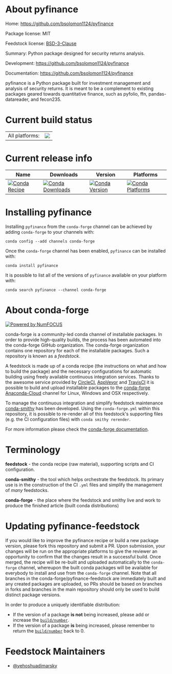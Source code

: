 About pyfinance
===============

Home: https://github.com/bsolomon1124/pyfinance

Package license: MIT

Feedstock license: [BSD-3-Clause](https://github.com/conda-forge/pyfinance-feedstock/blob/master/LICENSE.txt)

Summary: Python package designed for security returns analysis.

Development: https://github.com/bsolomon1124/pyfinance

Documentation: https://github.com/bsolomon1124/pyfinance

pyfinance is a Python package built for investment management and analysis of security returns.
It is meant to be a complement to existing packages geared towards quantitative finance,
such as pyfolio, ffn, pandas-datareader, and fecon235.


Current build status
====================


<table><tr><td>All platforms:</td>
    <td>
      <a href="https://dev.azure.com/conda-forge/feedstock-builds/_build/latest?definitionId=6390&branchName=master">
        <img src="https://dev.azure.com/conda-forge/feedstock-builds/_apis/build/status/pyfinance-feedstock?branchName=master">
      </a>
    </td>
  </tr>
</table>

Current release info
====================

| Name | Downloads | Version | Platforms |
| --- | --- | --- | --- |
| [![Conda Recipe](https://img.shields.io/badge/recipe-pyfinance-green.svg)](https://anaconda.org/conda-forge/pyfinance) | [![Conda Downloads](https://img.shields.io/conda/dn/conda-forge/pyfinance.svg)](https://anaconda.org/conda-forge/pyfinance) | [![Conda Version](https://img.shields.io/conda/vn/conda-forge/pyfinance.svg)](https://anaconda.org/conda-forge/pyfinance) | [![Conda Platforms](https://img.shields.io/conda/pn/conda-forge/pyfinance.svg)](https://anaconda.org/conda-forge/pyfinance) |

Installing pyfinance
====================

Installing `pyfinance` from the `conda-forge` channel can be achieved by adding `conda-forge` to your channels with:

```
conda config --add channels conda-forge
```

Once the `conda-forge` channel has been enabled, `pyfinance` can be installed with:

```
conda install pyfinance
```

It is possible to list all of the versions of `pyfinance` available on your platform with:

```
conda search pyfinance --channel conda-forge
```


About conda-forge
=================

[![Powered by NumFOCUS](https://img.shields.io/badge/powered%20by-NumFOCUS-orange.svg?style=flat&colorA=E1523D&colorB=007D8A)](http://numfocus.org)

conda-forge is a community-led conda channel of installable packages.
In order to provide high-quality builds, the process has been automated into the
conda-forge GitHub organization. The conda-forge organization contains one repository
for each of the installable packages. Such a repository is known as a *feedstock*.

A feedstock is made up of a conda recipe (the instructions on what and how to build
the package) and the necessary configurations for automatic building using freely
available continuous integration services. Thanks to the awesome service provided by
[CircleCI](https://circleci.com/), [AppVeyor](https://www.appveyor.com/)
and [TravisCI](https://travis-ci.com/) it is possible to build and upload installable
packages to the [conda-forge](https://anaconda.org/conda-forge)
[Anaconda-Cloud](https://anaconda.org/) channel for Linux, Windows and OSX respectively.

To manage the continuous integration and simplify feedstock maintenance
[conda-smithy](https://github.com/conda-forge/conda-smithy) has been developed.
Using the ``conda-forge.yml`` within this repository, it is possible to re-render all of
this feedstock's supporting files (e.g. the CI configuration files) with ``conda smithy rerender``.

For more information please check the [conda-forge documentation](https://conda-forge.org/docs/).

Terminology
===========

**feedstock** - the conda recipe (raw material), supporting scripts and CI configuration.

**conda-smithy** - the tool which helps orchestrate the feedstock.
                   Its primary use is in the construction of the CI ``.yml`` files
                   and simplify the management of *many* feedstocks.

**conda-forge** - the place where the feedstock and smithy live and work to
                  produce the finished article (built conda distributions)


Updating pyfinance-feedstock
============================

If you would like to improve the pyfinance recipe or build a new
package version, please fork this repository and submit a PR. Upon submission,
your changes will be run on the appropriate platforms to give the reviewer an
opportunity to confirm that the changes result in a successful build. Once
merged, the recipe will be re-built and uploaded automatically to the
`conda-forge` channel, whereupon the built conda packages will be available for
everybody to install and use from the `conda-forge` channel.
Note that all branches in the conda-forge/pyfinance-feedstock are
immediately built and any created packages are uploaded, so PRs should be based
on branches in forks and branches in the main repository should only be used to
build distinct package versions.

In order to produce a uniquely identifiable distribution:
 * If the version of a package **is not** being increased, please add or increase
   the [``build/number``](https://conda.io/docs/user-guide/tasks/build-packages/define-metadata.html#build-number-and-string).
 * If the version of a package **is** being increased, please remember to return
   the [``build/number``](https://conda.io/docs/user-guide/tasks/build-packages/define-metadata.html#build-number-and-string)
   back to 0.

Feedstock Maintainers
=====================

* [@yehoshuadimarsky](https://github.com/yehoshuadimarsky/)

